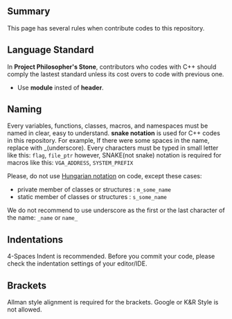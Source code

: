 ## Summary
This page has several rules when contribute codes to this repository.

## Language Standard
In **Project Philosopher's Stone**, contributors who codes with C++ should comply the lastest standard unless its cost overs to code with previous one.

 * Use **module** insted of **header**.

## Naming
Every variables, functions, classes, macros, and namespaces must be named in clear, easy to understand. **snake notation** is used for C++ codes in this repository.
For example, If there were some spaces in the name, replace with _(underscore). Every characters must be typed in small letter like this: `flag`, `file_ptr` however, SNAKE(not snake) notation is required for macros like this: `VGA_ADDRESS`, `SYSTEM_PREFIX`

Please, do not use [Hungarian notation](https://en.wikipedia.org/wiki/Hungarian_notation) on code, except these cases:
 * private member of classes or structures : `m_some_name`
 * static member of classes or structures  : `s_some_name`
 
We do not recommend to use underscore as the first or the last character of the name: `_name` or `name_`

## Indentations
4-Spaces Indent is recommended. Before you commit your code, please check the indentation settings of your editor/IDE.

## Brackets
Allman style alignment is required for the brackets. Google or K&R Style is not allowed.
